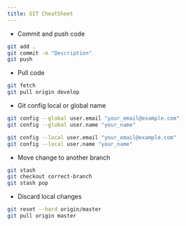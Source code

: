 ```yaml
---
title: GIT CheatSheet
---
```


- Commit and push code

```bash
git add .
git commit -m "Description"
git push
```

- Pull code

```bash
git fetch
git pull origin develop
```

- Git config local or global name

```bash
git config --global user.email "your_email@example.com"
git config --global user.name "your_name"

git config --local user.email "your_email@example.com"
git config --local user.name "your_name"
```

- Move change to another branch

```bash
git stash
git checkout correct-branch
git stash pop
```

- Discard local changes

```bash
git reset --hard origin/master
git pull origin master
```

